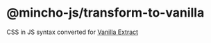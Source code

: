 # @mincho-js/transform-to-vanilla

CSS in JS syntax converted for [Vanilla Extract](https://github.com/vanilla-extract-css/vanilla-extract)
